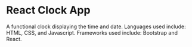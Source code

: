 # React Clock App

A functional clock displaying the time and date. Languages used include: HTML, CSS, and Javascript. Frameworks used include: Bootstrap and React.
